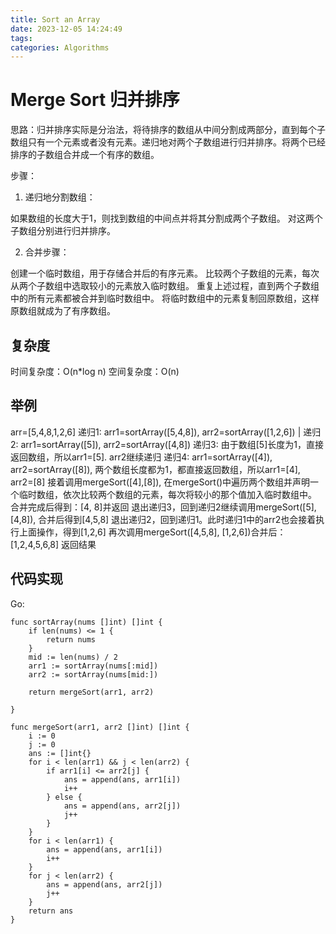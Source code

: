 ```yaml
---
title: Sort an Array
date: 2023-12-05 14:24:49
tags:
categories: Algorithms
---
```

# Merge Sort 归并排序
思路：归并排序实际是分治法，将待排序的数组从中间分割成两部分，直到每个子数组只有一个元素或者没有元素。递归地对两个子数组进行归并排序。将两个已经排序的子数组合并成一个有序的数组。

步骤：
1. 递归地分割数组：

如果数组的长度大于1，则找到数组的中间点并将其分割成两个子数组。
对这两个子数组分别进行归并排序。

2. 合并步骤：

创建一个临时数组，用于存储合并后的有序元素。
比较两个子数组的元素，每次从两个子数组中选取较小的元素放入临时数组。
重复上述过程，直到两个子数组中的所有元素都被合并到临时数组中。
将临时数组中的元素复制回原数组，这样原数组就成为了有序数组。

## 复杂度
时间复杂度：O(n*log n)
空间复杂度：O(n)

## 举例
arr=[5,4,8,1,2,6]
递归1: arr1=sortArray([5,4,8]), arr2=sortArray([1,2,6])
            |
    递归2: arr1=sortArray([5]), arr2=sortArray([4,8])
        递归3: 由于数组[5]长度为1，直接返回数组，所以arr1=[5]. arr2继续递归
            递归4: arr1=sortArray([4]), arr2=sortArray([8]), 两个数组长度都为1，都直接返回数组，所以arr1=[4], arr2=[8]
            接着调用mergeSort([4],[8]), 在mergeSort()中遍历两个数组并声明一个临时数组，依次比较两个数组的元素，每次将较小的那个值加入临时数组中。
            合并完成后得到：[4, 8]并返回
        退出递归3，回到递归2继续调用mergeSort([5],[4,8]), 合并后得到[4,5,8]
    退出递归2，回到递归1。此时递归1中的arr2也会接着执行上面操作，得到[1,2,6]
    再次调用mergeSort([4,5,8], [1,2,6])合并后：[1,2,4,5,6,8]
返回结果
## 代码实现
Go:
```
func sortArray(nums []int) []int {
    if len(nums) <= 1 {
        return nums
    }
    mid := len(nums) / 2
    arr1 := sortArray(nums[:mid])
    arr2 := sortArray(nums[mid:])

    return mergeSort(arr1, arr2)
    
}

func mergeSort(arr1, arr2 []int) []int {
    i := 0
    j := 0
    ans := []int{}
    for i < len(arr1) && j < len(arr2) {
        if arr1[i] <= arr2[j] {
            ans = append(ans, arr1[i])
            i++
        } else {
            ans = append(ans, arr2[j])
            j++
        }
    }
    for i < len(arr1) {
        ans = append(ans, arr1[i])
        i++
    }
    for j < len(arr2) {
        ans = append(ans, arr2[j])
        j++
    }
    return ans
}
```
